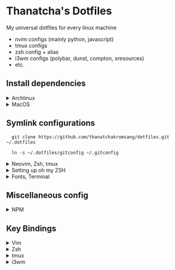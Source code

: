 # Thanatcha's Dotfiles

My universal dotfiles for every linux machine
- nvim configs (mainly python, javascript)
- tmux configs
- zsh config + alias
- i3wm configs (polybar, dunst, compton, xresources)
- etc.

## __Install dependencies__

<details>
<summary>Archlinux</summary>

Install necessary packages
```
  sudo pacman -S curl git tmux zsh termite python-pip python-neovim ctags
```
Upgrade Neovim
```
  sudo pip3 install --user --upgrade neovim

  sudo pip3 install jedi
```

Neovim will automatically install plugin with __:PlugInstall__ but you have to manually update plugin after awile with __:PlugUpdate__
</details>

<details>
<summary>MacOS</summary>
  
```
  No detail
```
</details>

## Symlink configurations

```
  git clone https://github.com/thanatchakromsang/dotfiles.git ~/.dotfiles

  ln -s ~/.dotfiles/gitconfig ~/.gitconfig
```
<details>
<summary>Neovim, Zsh, tmux</summary>

```
  mkdir ~/.config/nvim

  ln -s ~/.dotfiles/init.vim ~/.config/nvim/init.vim

  ln -s ~/.dotfiles/colors ~/.config/nvim/colors

  git clone https://github.com/tmux-plugins/tpm ~/.tmux/plugins/tpm

  ln -s ~/.dotfiles/tmux.conf ~/.tmux.conf

  tmux source ~/.tmux.conf
```
</details>

<details>
<summary>Setting up oh my ZSH</summary>

```
  sh -c "$(curl -fsSL https://raw.githubusercontent.com/robbyrussell/oh-my-zsh/master/tools/install.sh)"

  rm ~/.zshrc

  ln -s ~/.dotfiles/zshrc ~/.zshrc

  chsh -s /bin/zsh
```

Install Zsh Plugin

```
  cd ~/.oh-my-zsh/custom/plugins

  git clone git://github.com/zsh-users/zsh-syntax-highlighting.git
```

Reload Zsh Plugin

```
  source ~/.zshrc
```
</details>

<details>
<summary>Fonts, Terminal</summary>

```
  mkdir ~/.config/termite/

  ln -s ~/.dotfiles/fonts ~/.fonts

  ln -s ~/.dotfiles/termite/config ~/.config/termite/config

  fc-cache ~/.fonts
```
</details>

## Miscellaneous config

<details>
<summary>NPM</summary>

Change global npm path per user

```
  npm config set prefix ~/.local
```
</details>

## Key Bindings

<details>
<summary>Vim</summary>
  
Commands | Descriptions
--- | ---
`:cd <path>` | Open path */path*
<kbd>Ctrl</kbd> + <kbd>h</kbd><kbd>j</kbd><kbd>k</kbd><kbd>l</kbd> | Navigate via split panels
<kbd>Ctrl</kbd> + <kbd>w</kbd><kbd>w</kbd> | Alternative navigate vim split panels
<kbd>,</kbd><kbd>.</kbd> | Set path working directory
<kbd>,</kbd><kbd>w</kbd> or <kbd>,</kbd><kbd>x</kbd> | Next buffer navigate
<kbd>,</kbd><kbd>q</kbd> or <kbd>,</kbd><kbd>z</kbd> | previous buffer navigate
<kbd>shift</kbd><kbd>t</kbd> | Create a tab
<kbd>tab</kbd> | next tab navigate
<kbd>shift</kbd> + <kbd>tab</kbd> | previous tab navigate
<kbd>,</kbd><kbd>e</kbd> | Find and open files
<kbd>,</kbd><kbd>t</kbd><kbd>e</kbd> | Find and open files in new tab
<kbd>,</kbd><kbd>b</kbd> | Find file on buffer (open file)
<kbd>,</kbd><kbd>c</kbd> | Close active buffer (close file)
<kbd>F2</kbd>  | Open tree navigate in actual opened file
<kbd>F3</kbd>  | Open/Close tree navigate files
<kbd>F4</kbd> | List all class and method, support for python and php using ctags
<kbd>,</kbd><kbd>v</kbd> | Split vertical
<kbd>,</kbd><kbd>h</kbd> | Split horizontal
<kbd>,</kbd><kbd>f</kbd> | Search in the project
<kbd>,</kbd><kbd>o</kbd> | Open github file/line (website), if used git in **github**
<kbd>,</kbd><kbd>s</kbd><kbd>h</kbd> | Open terminal inside vim
<kbd>,</kbd><kbd>g</kbd><kbd>a</kbd> | Execute *git add* on current file
<kbd>,</kbd><kbd>g</kbd><kbd>c</kbd> | git commit (splits window to write commit message)
<kbd>,</kbd><kbd>g</kbd><kbd>s</kbd><kbd>h</kbd> | git push
<kbd>,</kbd><kbd>g</kbd><kbd>l</kbd><kbd>l</kbd> | git pull
<kbd>,</kbd><kbd>g</kbd><kbd>s</kbd> | git status
<kbd>,</kbd><kbd>g</kbd><kbd>b</kbd> | git blame
<kbd>,</kbd><kbd>g</kbd><kbd>d</kbd> | git diff
<kbd>,</kbd><kbd>g</kbd><kbd>r</kbd> | git remove
<kbd>,</kbd><kbd>s</kbd><kbd>o</kbd> | Open Session
<kbd>,</kbd><kbd>s</kbd><kbd>s</kbd> | Save Session
<kbd>,</kbd><kbd>s</kbd><kbd>d</kbd> | Delete Session
<kbd>,</kbd><kbd>s</kbd><kbd>c</kbd> | Close Session
<kbd>></kbd> | indent to right
<kbd><</kbd> | indent to left
<kbd>g</kbd><kbd>c</kbd> | Comment or uncomment lines that {motion} moves over
<kbd>Y</kbd><kbd>Y</kbd> | Copy to clipboard
<kbd>,</kbd><kbd>p</kbd> | Paste
<kbd>Ctrl</kbd> + <kbd>e</kbd> | Activate Emmet plugin
<kbd>gg</kbd> | Move to first line in file
<kbd>Shift</kbd> + <kbd>g</kbd> | Move to last line in file
<kbd>,</kbd><kbd>space</kbd> | Clean search highlight
<kbd>tab</kbd> | Expand UltiSnips
<kbd>tab</kbd> | Jump forward after trigger UltiSnips
<kbd>Ctrl</kbd> + <kbd>b</kbd> | Jump backward after trigger UltiSnips
<kbd>,</kbd><kbd>,</kbd><kbd>s</kbd> | Easymotion by characters
<kbd>,</kbd><kbd>,</kbd><kbd>j</kbd> | Easymotion line lower
<kbd>,</kbd><kbd>,</kbd><kbd>k</kbd> | Easymotion line upper
<kbd>,</kbd><kbd>n</kbd><kbd>r</kbd> | Narrow region line
</details>

<details>
<summary>Zsh</summary>
  
alias | Descriptions
--- | ---
`la` | `ls -A`
`l` | `ls -CF`
`vim` | `nvim`
</details>

<details>
<summary>tmux</summary>
  
Commands | Descriptions
--- | ---
<kbd>Ctrl</kbd> + <kbd>h</kbd><kbd>j</kbd><kbd>k</kbd><kbd>l</kbd>| Navigate via split panels
<kbd>Ctrl</kbd><kbd>a</kbd> + <kbd>v</kbd> | Split vertical
<kbd>Ctrl</kbd><kbd>a</kbd> + <kbd>b</kbd> | Split horizontal
<kbd>Ctrl</kbd><kbd>a</kbd> + <kbd>c</kbd> | Create a new window
<kbd>Ctrl</kbd><kbd>a</kbd> + <kbd>w</kbd> | Choose window from a list
<kbd>Ctrl</kbd><kbd>a</kbd> + <kbd>,</kbd> | Rename the current window
<kbd>Ctrl</kbd><kbd>a</kbd> + <kbd>Ctrl</kbd><kbd>s</kbd> | Save session
<kbd>Ctrl</kbd><kbd>a</kbd> + <kbd>Ctrl</kbd><kbd>r</kbd> | Restore session
<kbd>Ctrl</kbd><kbd>a</kbd> + <kbd>I</kbd> | Install tmux plugins
</details>

<details>
<summary>i3wm</summary>
  
Commands | Descriptions
--- | ---
<kbd>mod</kbd> + <kbd>enter</kbd> | Enter terminal
<kbd>mod</kbd> + <kbd>q</kbd> | Kill focused window
<kbd>mod</kbd> + <kbd>h</kbd><kbd>j</kbd><kbd>k</kbd><kbd>l</kbd> | Change focus
<kbd>mod</kbd><kbd>Shift</kbd> + <kbd>h</kbd><kbd>j</kbd><kbd>k</kbd><kbd>l</kbd> | Move focused window
<kbd>mod</kbd> + <kbd>v</kbd> | Split vertical
<kbd>mod</kbd> + <kbd>b</kbd> | Split horizontal
<kbd>mod</kbd> + <kbd>f</kbd> | Fullscreen toggle
<kbd>mod</kbd> + <kbd>x</kbd> | Scratchpad toggle
<kbd>mod</kbd><kbd>Shift</kbd> + <kbd>x</kbd> | Move to scratchpad
<kbd>mod</kbd> + <kbd>s</kbd> | Stack layout
<kbd>mod</kbd> + <kbd>w</kbd> | Tab layout
<kbd>mod</kbd> + <kbd>e</kbd> | Split layout
<kbd>mod</kbd><kbd>Shift</kbd> + <kbd>space</kbd> | Floating toggle
<kbd>mod</kbd> + <kbd>a</kbd> | Focus parent
<kbd>mod</kbd> + <kbd>num</kbd> | Switch to workspace num
<kbd>mod</kbd><kbd>Shift</kbd> + <kbd>num</kbd> | Move focused container to workspace num
<kbd>mod</kbd><kbd>Shift</kbd> + <kbd>c</kbd> | Reload configuration
<kbd>mod</kbd><kbd>Shift</kbd> + <kbd>r</kbd> | Restart i3
<kbd>mod</kbd> + <kbd>d</kbd> | Rofi menu tab
<kbd>mod</kbd> + <kbd>Tab</kbd> | Rofi window tab
<kbd>mod</kbd> + <kbd>p</kbd> | Rofi password store
<kbd>mod</kbd> + <kbd>n</kbd> | Rofi network manager
<kbd>mod</kbd> + <kbd>c</kbd> | Clipmenu
<kbd>mod</kbd> + <kbd>r</kbd> + <kbd>h</kbd><kbd>j</kbd><kbd>k</kbd><kbd>l</kbd> | Resize window
<kbd>mod</kbd> + <kbd>Delete</kbd> + <kbd>l</kbd><kbd>o</kbd><kbd>s</kbd><kbd>r</kbd><kbd>p</kbd>| Logout system
<kbd>mod</kbd> + <kbd>Print</kbd> + <kbd>f</kbd><kbd>s</kbd><kbd>r</kbd> | Print or record screen
</details>
